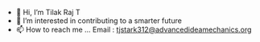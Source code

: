 - 👋 Hi, I’m Tilak Raj T
- 👀 I’m interested in contributing to a smarter future
- 📫 How to reach me ...
Email : tjstark312@advancedideamechanics.org

<!---
tilakraj312/tilakraj312 is a ✨ special ✨ repository because its `README.md` (this file) appears on your GitHub profile.
You can click the Preview link to take a look at your changes.
--->
